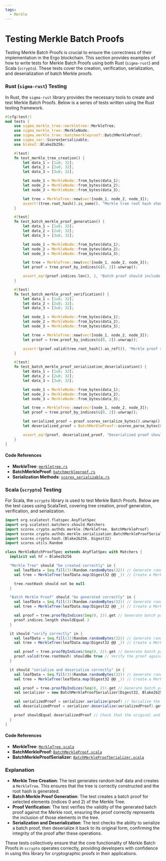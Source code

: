 ```yaml
---
tags:
  - Merkle
---
```


# Testing Merkle Batch Proofs

Testing Merkle Batch Proofs is crucial to ensure the correctness of their implementation in the Ergo blockchain. This section provides examples of how to write tests for Merkle Batch Proofs using both Rust (`sigma-rust`) and Scala (`scrypto`). These tests cover the creation, verification, serialization, and deserialization of batch Merkle proofs.

### Rust (`sigma-rust`) Testing

In Rust, the `sigma-rust` library provides the necessary tools to create and test Merkle Batch Proofs. Below is a series of tests written using the Rust testing framework.

```rust
#[cfg(test)]
mod tests {
    use sigma_merkle_tree::merkletree::MerkleTree;
    use sigma_merkle_tree::MerkleNode;
    use sigma_merkle_tree::batchmerkleproof::BatchMerkleProof;
    use sigma_ser::ScorexSerializable;
    use blake2::Blake2b256;

    #[test]
    fn test_merkle_tree_creation() {
        let data_1 = [1u8; 32];
        let data_2 = [2u8; 32];
        let data_3 = [3u8; 32];

        let node_1 = MerkleNode::from_bytes(data_1);
        let node_2 = MerkleNode::from_bytes(data_2);
        let node_3 = MerkleNode::from_bytes(data_3);

        let tree = MerkleTree::new(vec![node_1, node_2, node_3]);
        assert!(tree.root_hash().is_some(), "Merkle tree root hash should be generated");
    }

    #[test]
    fn test_batch_merkle_proof_generation() {
        let data_1 = [1u8; 32];
        let data_2 = [2u8; 32];
        let data_3 = [3u8; 32];

        let node_1 = MerkleNode::from_bytes(data_1);
        let node_2 = MerkleNode::from_bytes(data_2);
        let node_3 = MerkleNode::from_bytes(data_3);

        let tree = MerkleTree::new(vec![node_1, node_2, node_3]);
        let proof = tree.proof_by_indices(&[0, 2]).unwrap();

        assert_eq!(proof.indices.len(), 2, "Batch proof should include two indices");
    }

    #[test]
    fn test_batch_merkle_proof_verification() {
        let data_1 = [1u8; 32];
        let data_2 = [2u8; 32];
        let data_3 = [3u8; 32];

        let node_1 = MerkleNode::from_bytes(data_1);
        let node_2 = MerkleNode::from_bytes(data_2);
        let node_3 = MerkleNode::from_bytes(data_3);

        let tree = MerkleTree::new(vec![node_1, node_2, node_3]);
        let proof = tree.proof_by_indices(&[0, 2]).unwrap();

        assert!(proof.valid(tree.root_hash().as_ref()), "Merkle proof should be valid");
    }

    #[test]
    fn test_batch_merkle_proof_serialization_deserialization() {
        let data_1 = [1u8; 32];
        let data_2 = [2u8; 32];
        let data_3 = [3u8; 32];

        let node_1 = MerkleNode::from_bytes(data_1);
        let node_2 = MerkleNode::from_bytes(data_2);
        let node_3 = MerkleNode::from_bytes(data_3);

        let tree = MerkleTree::new(vec![node_1, node_2, node_3]);
        let proof = tree.proof_by_indices(&[0, 2]).unwrap();

        let serialized_proof = proof.scorex_serialize_bytes().unwrap();
        let deserialized_proof = BatchMerkleProof::scorex_parse_bytes(&serialized_proof).unwrap();

        assert_eq!(proof, deserialized_proof, "Deserialized proof should match the original");
    }
}
```

#### Code References

- **MerkleTree**: [`merkletree.rs`](https://github.com/ergoplatform/sigma-rust/blob/develop/ergo-merkle-tree/src/merkletree.rs)
- **BatchMerkleProof**: [`batchmerkleproof.rs`](https://github.com/ergoplatform/sigma-rust/blob/develop/ergo-merkle-tree/src/batchmerkleproof.rs)
- **Serialization Methods**: [`scorex_serializable.rs`](https://github.com/ergoplatform/sigma-rust/blob/develop/sigma-ser/src/scorex_serializable.rs)

### Scala (`scrypto`) Testing

For Scala, the `scrypto` library is used to test Merkle Batch Proofs. Below are the test cases using ScalaTest, covering tree creation, proof generation, verification, and serialization.

```scala
import org.scalatest.flatspec.AnyFlatSpec
import org.scalatest.matchers.should.Matchers
import scorex.crypto.authds.merkle.{MerkleTree, BatchMerkleProof}
import scorex.crypto.authds.merkle.serialization.BatchMerkleProofSerializer
import scorex.crypto.hash.{Blake2b256, Digest32}
import scorex.utils.Random

class MerkleBatchProofSpec extends AnyFlatSpec with Matchers {
  implicit val hf = Blake2b256

  "Merkle Tree" should "be created correctly" in {
    val leafData = Seq.fill(3)(Random.randomBytes(32)) // Generate random leaf data
    val tree = MerkleTree(leafData.map(Digest32 @@ _)) // Create a Merkle Tree

    tree.rootHash should not be null
  }

  "Batch Merkle Proof" should "be generated correctly" in {
    val leafData = Seq.fill(3)(Random.randomBytes(32)) // Generate random leaf data
    val tree = MerkleTree(leafData.map(Digest32 @@ _)) // Create a Merkle Tree

    val proof = tree.proofByIndices(Seq(0, 2)).get // Generate batch proof for elements at index 0 and 2
    proof.indices.length shouldEqual 2
  }

  it should "verify correctly" in {
    val leafData = Seq.fill(3)(Random.randomBytes(32)) // Generate random leaf data
    val tree = MerkleTree(leafData.map(Digest32 @@ _)) // Create a Merkle Tree

    val proof = tree.proofByIndices(Seq(0, 2)).get // Generate batch proof for elements at index 0 and 2
    proof.valid(tree.rootHash) shouldBe true // Verify the proof against the tree's root hash
  }

  it should "serialize and deserialize correctly" in {
    val leafData = Seq.fill(3)(Random.randomBytes(32)) // Generate random leaf data
    val tree = MerkleTree(leafData.map(Digest32 @@ _)) // Create a Merkle Tree

    val proof = tree.proofByIndices(Seq(0, 2)).get // Generate batch proof for elements at index 0 and 2
    val serializer = new BatchMerkleProofSerializer[Digest32, Blake2b256.type] // Serializer for BatchMerkleProof

    val serializedProof = serializer.serialize(proof) // Serialize the proof
    val deserializedProof = serializer.deserialize(serializedProof).get // Deserialize the proof

    proof shouldEqual deserializedProof // Check that the original and deserialized proofs are equal
  }
}
```

#### Code References

- **MerkleTree**: [`MerkleTree.scala`](https://github.com/input-output-hk/scrypto/blob/master/shared/src/main/scala/scorex/crypto/authds/merkle/MerkleTree.scala)
- **BatchMerkleProof**: [`BatchMerkleProof.scala`](https://github.com/input-output-hk/scrypto/blob/master/shared/src/main/scala/scorex/crypto/authds/merkle/BatchMerkleProof.scala)
- **BatchMerkleProofSerializer**: [`BatchMerkleProofSerializer.scala`](https://github.com/input-output-hk/scrypto/blob/master/shared/src/main/scala/scorex/crypto/authds/merkle/serialization/BatchMerkleProofSerializer.scala)

### Explanation  

- **Merkle Tree Creation**: The test generates random leaf data and creates a `MerkleTree`. This ensures that the tree is correctly constructed and the root hash is generated.
- **Batch Merkle Proof Generation**: The test creates a batch proof for selected elements (indices 0 and 2) of the Merkle Tree.
- **Proof Verification**: The test verifies the validity of the generated batch proof against the Merkle root, ensuring the proof correctly represents the inclusion of those elements in the tree.
- **Serialization and Deserialization**: The test checks the ability to serialize a batch proof, then deserialize it back to its original form, confirming the integrity of the proof after these operations.

These tests collectively ensure that the core functionality of Merkle Batch Proofs in `scrypto` operates correctly, providing developers with confidence in using this library for cryptographic proofs in their applications.
